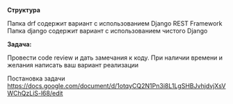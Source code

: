 **Структура**

Папка drf содержит вариант с использованием Django REST Framework
Папка django содержит вариант с использованием чистого Django


**Задача:**

Провести code review и дать замечания к коду. При наличии времени и желания написать ваш вариант реализации

Постановка задачи
https://docs.google.com/document/d/1otqyCQ2N1Pn3i8L1LgSHBJvhjdvjXsVWChQzLiS-l68/edit


